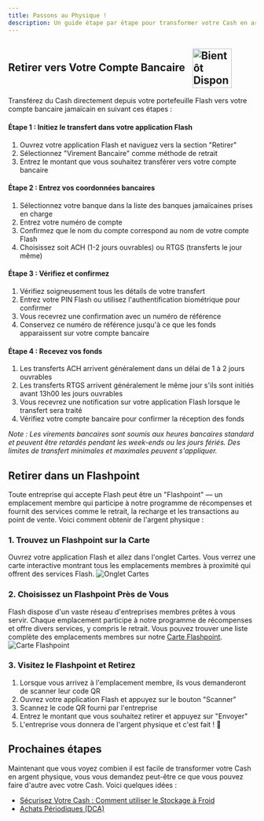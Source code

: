 ```yaml
---
title: Passons au Physique !
description: Un guide étape par étape pour transformer votre Cash en argent physique.
---
```


## Retirer vers Votre Compte Bancaire <img src="https://png.pngtree.com/png-clipart/20221211/ourmid/pngtree-coming-soon-banner-png-image_6519489.png" alt="Bientôt Disponible" style="height: 80px; display: inline-block; vertical-align: middle; margin-left: 10px;">

Transférez du Cash directement depuis votre portefeuille Flash vers votre compte bancaire jamaïcain en suivant ces étapes :

#### Étape 1 : Initiez le transfert dans votre application Flash
1. Ouvrez votre application Flash et naviguez vers la section "Retirer"
2. Sélectionnez "Virement Bancaire" comme méthode de retrait
3. Entrez le montant que vous souhaitez transférer vers votre compte bancaire

#### Étape 2 : Entrez vos coordonnées bancaires
1. Sélectionnez votre banque dans la liste des banques jamaïcaines prises en charge
2. Entrez votre numéro de compte
3. Confirmez que le nom du compte correspond au nom de votre compte Flash
4. Choisissez soit ACH (1-2 jours ouvrables) ou RTGS (transferts le jour même)

#### Étape 3 : Vérifiez et confirmez
1. Vérifiez soigneusement tous les détails de votre transfert
2. Entrez votre PIN Flash ou utilisez l'authentification biométrique pour confirmer
3. Vous recevrez une confirmation avec un numéro de référence
4. Conservez ce numéro de référence jusqu'à ce que les fonds apparaissent sur votre compte bancaire

#### Étape 4 : Recevez vos fonds
1. Les transferts ACH arrivent généralement dans un délai de 1 à 2 jours ouvrables
2. Les transferts RTGS arrivent généralement le même jour s'ils sont initiés avant 13h00 les jours ouvrables
3. Vous recevrez une notification sur votre application Flash lorsque le transfert sera traité
4. Vérifiez votre compte bancaire pour confirmer la réception des fonds

*Note : Les virements bancaires sont soumis aux heures bancaires standard et peuvent être retardés pendant les week-ends ou les jours fériés. Des limites de transfert minimales et maximales peuvent s'appliquer.*

## Retirer dans un Flashpoint

Toute entreprise qui accepte Flash peut être un "Flashpoint" — un emplacement membre qui participe à notre programme de récompenses et fournit des services comme le retrait, la recharge et les transactions au point de vente. Voici comment obtenir de l'argent physique :

### 1. Trouvez un Flashpoint sur la Carte
Ouvrez votre application Flash et allez dans l'onglet Cartes. Vous verrez une carte interactive montrant tous les emplacements membres à proximité qui offrent des services Flash.
![Onglet Cartes](/images/badges/png/Screenshot-map.png)

### 2. Choisissez un Flashpoint Près de Vous
Flash dispose d'un vaste réseau d'entreprises membres prêtes à vous servir. Chaque emplacement participe à notre programme de récompenses et offre divers services, y compris le retrait. Vous pouvez trouver une liste complète des emplacements membres sur notre [Carte Flashpoint](https://flashpoint.flashapp.me).
![Carte Flashpoint](https://external-content.duckduckgo.com/iu/?u=https%3A%2F%2Fwww.lockedownseo.com%2Fwp-content%2Fuploads%2F2013%2F11%2Fadd-map-marker-google-maps.jpg&f=1&nofb=1&ipt=1e0378994a52e5316b86d378b31f725668d627bdfaffbaaf2d5f41a8d6777126&ipo=images)

### 3. Visitez le Flashpoint et Retirez
1. Lorsque vous arrivez à l'emplacement membre, ils vous demanderont de scanner leur code QR
2. Ouvrez votre application Flash et appuyez sur le bouton "Scanner"
3. Scannez le code QR fourni par l'entreprise
4. Entrez le montant que vous souhaitez retirer et appuyez sur "Envoyer"
5. L'entreprise vous donnera de l'argent physique et c'est fait ! 🤙

## Prochaines étapes

Maintenant que vous voyez combien il est facile de transformer votre Cash en argent physique, vous vous demandez peut-être ce que vous pouvez faire d'autre avec votre Cash. 
Voici quelques idées :

-   [Sécurisez Votre Cash : Comment utiliser le Stockage à Froid](guides/sweep-to-cold-storage)
-   [Achats Périodiques (DCA)](guides/dca)